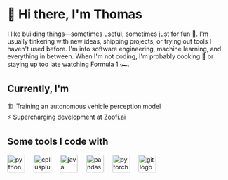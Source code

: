 # 👋 Hi there, I'm Thomas

I like building things—sometimes useful, sometimes just for fun 🚀. I'm usually tinkering with new ideas, shipping projects, or trying out tools I haven't used before. I'm into software engineering, machine learning, and everything in between. When I'm not coding, I'm probably cooking 🍳 or staying up too late watching Formula 1 🏎️.

## Currently, I'm
🏗️ Training an autonomous vehicle perception model  
⚡ Supercharging development at Zoofi.ai

## Some tools I code with
<div>
  <img src="https://cdn.jsdelivr.net/gh/devicons/devicon/icons/python/python-original.svg" height="40" alt="python logo" />
  <img width="12" />
  <img src="https://cdn.jsdelivr.net/gh/devicons/devicon/icons/cplusplus/cplusplus-original.svg" height="40" alt="cplusplus logo" />
  <img width="12" />
  <img src="https://cdn.jsdelivr.net/gh/devicons/devicon/icons/java/java-original.svg" height="40" alt="java logo" />
  <img width="12" />
  <img src="https://cdn.jsdelivr.net/gh/devicons/devicon/icons/pandas/pandas-original.svg" height="40" alt="pandas logo" />
  <img width="12" />
  <img src="https://cdn.jsdelivr.net/gh/devicons/devicon/icons/pytorch/pytorch-original.svg" height="40" alt="pytorch logo" />
  <img width="12" />
  <img src="https://cdn.jsdelivr.net/gh/devicons/devicon/icons/git/git-original.svg" height="40" alt="git logo" />
</div>
